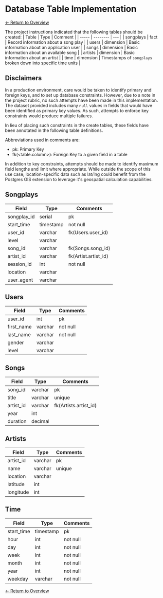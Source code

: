 # Database Table Implementation

[<- Return to Overview](../README.md)

The project instructions indicated that the following tables should be created:
| Table | Type | Comment |
| ----- | -------- | --- |
| songplays | fact | Record information about a song play |
| users | dimension | Basic information about an application user |
| songs | dimension | Basic information about an available song |
| artists | dimension | Basic information about an artist |
| time | dimension | Timestamps of `songplays` broken down into specific time units |

## Disclaimers

In a production environment, care would be taken to identify primary and foreign keys, and to set up database constraints. However, due to a note in the project rubric, no such attempts have been made in this implementation. The dataset provided includes many `null` values in fields that would have been identified as primary key values. As such, attempts to enforce key constraints would produce multiple failures.

In lieu of placing such constraints in the create tables, these fields have been annotated in the following table definitions.

Abbreviations used in comments are:

- pk: Primary Key
- fk(<table.column>): Foreign Key to a given field in a table

In addition to key constraints, attempts should be made to identify maximum field lengths and limit where appropriate. While outside the scope of this use case, location-specific data such as lat/lng could benefit from the Postgres GIS extension to leverage it's geospatial calculation capabilities.

## Songplays

| Field       | Type      | Comments             |
| ----------- | --------- | -------------------- |
| songplay_id | serial    | pk                   |
| start_time  | timestamp | not null             |
| user_id     | varchar   | fk(Users.user_id)    |
| level       | varchar   |                      |
| song_id     | varchar   | fk(Songs.song_id)    |
| artist_id   | varchar   | fk(Artist.artist_id) |
| session_id  | int       | not null             |
| location    | varchar   |                      |
| user_agent  | varchar   |                      |

## Users

| Field      | Type    | Comments |
| ---------- | ------- | -------- |
| user_id    | int     | pk       |
| first_name | varchar | not null |
| last_name  | varchar | not null |
| gender     | varchar |          |
| level      | varchar |          |

## Songs

| Field     | Type    | Comments              |
| --------- | ------- | --------------------- |
| song_id   | varchar | pk                    |
| title     | varchar | unique                |
| artist_id | varchar | fk(Artists.artist_id) |
| year      | int     |                       |
| duration  | decimal |                       |

## Artists

| Field     | Type    | Comments |
| --------- | ------- | -------- |
| artist_id | varchar | pk       |
| name      | varchar | unique   |
| location  | varchar |          |
| latitude  | int     |          |
| longitude | int     |          |

## Time

| Field      | Type      | Comments |
| ---------- | --------- | -------- |
| start_time | timestamp | pk       |
| hour       | int       | not null |
| day        | int       | not null |
| week       | int       | not null |
| month      | int       | not null |
| year       | int       | not null |
| weekday    | varchar   | not null |

[<- Return to Overview](../README.md)
